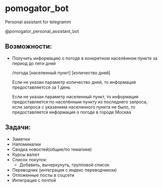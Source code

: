 # pomogator_bot
Personal assistant for telegramm

@pomogator_personal_assistant_bot

## Возможности:
* Получить информацию о погоде в конкретном населённом пункте за период до пяти дней
            
    /погода [населенный пункт] [количество дней]
    
    Если не указан параметр количество дней, то информация предоставляетсся за 1 день
    
    Если не указан параметр населенный пункт, то информация предоставляется по населённым пункту из последнего запроса, если запроса с указанием населенного пункта не было, то предоставляется информация о погоде в городе Москва

## Задачи:

* Заметки
* Напоминалки
* Сводка новостей(общие/по тематике)
* Курсы валют
* Список покупок:
    * Добавить, вычеркунуть, групповой список
* Переводчик (интеграция с яндекс переводчиком)
* Отложенные посты в соцсети
* Интеграция с почтой

